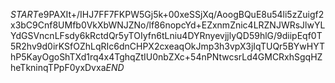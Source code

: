 $START$e9PAXIt+/IHJ7FF7FKPW5Gj5k+00xeSSjXq/AoogBQuE8u54li5zZuigf2x3bC9Cnf8UMfb0VkXbWNJZNo/lf86nopcYd+EZxnmZnic4LRZNJWRsJlwYLYdGSVncnLFsdy6kRctdQr5yTOIyfn6tLniu4DYRnyevjjlyQD59hlG/9diipEqf0T5R2hv9d0irKSfOZhLqRIc6dnCHPX2cxeaqOkJmp3h3vpX3jIqTUQr5BYwHYThP5KayOgoShTXd1rq4x4TghqZtIU0nbZXc+54nPNtwcsrLd4GMCRxhSgqHZheTkninqTPpF0yxDvxa$END$